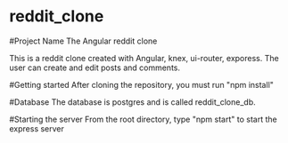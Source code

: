 # reddit_clone
#Project Name
The Angular reddit clone

This is a reddit clone created with Angular, knex, ui-router, exporess.  The user can
create and edit posts and comments.


#Getting started
After cloning the repository, you must run "npm install" 

#Database
The database is postgres and is called reddit_clone_db.

#Starting the server
From the root directory, type "npm start" to start the express server







